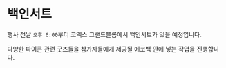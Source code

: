# 백인서트

행사 전날 `오후 6:00`부터 코엑스 그랜드블롬에서 백인서트가 있을 예정입니다.

다양한 파이콘 관련 굿즈들을 참가자들에게 제공될 에코백 안에 넣는 작업을 진행합니다.
